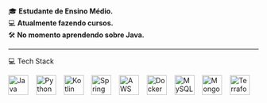 🎓 **Estudante de Ensino Médio.**  
💻 **Atualmente fazendo cursos.**  
🛠️ **No momento aprendendo sobre Java.**  

---

💻 Tech Stack
<br> <p align="left"> <img src="https://cdn.jsdelivr.net/gh/devicons/devicon/icons/java/java-original.svg" height="40" alt="Java" /> &nbsp;&nbsp; <img src="https://cdn.jsdelivr.net/gh/devicons/devicon/icons/python/python-original.svg" height="40" alt="Python" /> &nbsp;&nbsp; <img src="https://cdn.jsdelivr.net/gh/devicons/devicon/icons/kotlin/kotlin-original.svg" height="40" alt="Kotlin" /> &nbsp;&nbsp; <img src="https://cdn.jsdelivr.net/gh/devicons/devicon/icons/spring/spring-original.svg" height="40" alt="Spring" /> &nbsp;&nbsp; <img src="https://cdn.jsdelivr.net/gh/devicons/devicon/icons/aws/aws-original.svg" height="40" alt="AWS" /> &nbsp;&nbsp; <img src="https://cdn.jsdelivr.net/gh/devicons/devicon/icons/docker/docker-original.svg" height="40" alt="Docker" /> &nbsp;&nbsp; <img src="https://cdn.jsdelivr.net/gh/devicons/devicon/icons/mysql/mysql-original.svg" height="40" alt="MySQL" /> &nbsp;&nbsp; <img src="https://cdn.jsdelivr.net/gh/devicons/devicon/icons/mongodb/mongodb-original.svg" height="40" alt="MongoDB" /> &nbsp;&nbsp; <img src="https://cdn.jsdelivr.net/gh/devicons/devicon/icons/terraform/terraform-original.svg" height="40" alt="Terraform" /> </p>

